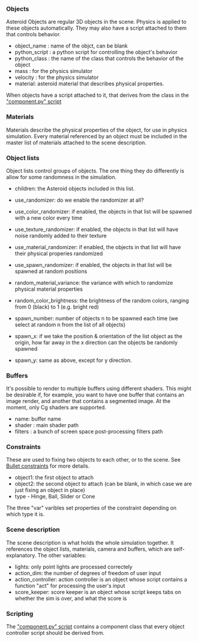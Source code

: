### Objects

Asteroid Objects are regular 3D objects in the scene. Physics is applied to these objects automatically. They may also have a script attached to them that controls behavior.

- object_name : name of the objct, can be blank
- python_script : a python script for controlling the object's behavior
- python_class : the name of the class that controls the behavior of the object
- mass : for the physics simulator
- velocity : for the physics simulator
- material: asteroid material that describes physical properties.
  
When objects have a script attached to it, that derives from the class in the ["component.py" script](https://gist.github.com/m0nologuer/5415e5ea9cf83335d3882bec8b6badc8) 

### Materials

Materials describe the physical properties of the object, for use in physics simulation. Every material referenced by an object must be included in the master list of materials attached to the scene description.

### Object lists

Object lists control groups of objects. The one thing they do differently is allow for some randomness in the simulation.

- children: the Asteroid objects included in this list.

- use_randomizer: do we enable the randomizer at all?
- use_color_randomizer: if enabled, the objects in that list will be spawned with a new color every time
- use_texture_randomizer: if enabled, the objects in that list will have noise randomly added to their texture
- use_material_randomizer: if enabled, the objects in that list will have their physical properies randomized
- use_spawn_randomizer: if enabled, the objects in that list will be spawned at random positions

- random_material_variance: the variance with which to randomize physical material properties
- random_color_brightness: the brightness of the random colors, ranging from 0 (black) to 1 (e.g. bright red)

- spawn_number: number of objects n to be spawned each time (we select at random n from the list of all objects)
- spawn_x: if we take the position & orientation of the list object as the origin, how far away in the x direction can the objects be randomly spawned
- spawn_y: same as above, except for y direction.

### Buffers

It's possible to render to multiple buffers using different shaders. This might be desirable if, for example, you want to have one buffer that contains an image render, and another that contains a segmented image. At the moment, only Cg shaders are supported. 
  
 - name: buffer name
 - shader : main shader path
 - filters : a bunch of screen space post-processing filters path

### Constraints

These are used to fixing two objects to each other, or to the scene. See [Bullet constraints](https://www.panda3d.org/manual/index.php/Bullet_Constraints) for more details.

- object1: the first object to attach
- object2: the second object to attach (can be blank, in which case we are just fixing an object in place)
- type - Hinge, Ball, Slider or Cone

The three "var" varibles set properties of the constraint depending on which type it is.


### Scene description

The scene description is what holds the whole simulation together. It references the object lists, materials, camera and buffers, which are self-explanatory. The other variables:

- lights: only point lights are processed correctely
- action_dim: the number of degrees of freedom of user input
- action_controller: action controller is an object whose script contains a function "act" for processing the user's input
- score_keeper: score keeper is an object whose script keeps tabs on whether the sim is over, and what the score is

### Scripting

The ["component.py" script](https://gist.github.com/m0nologuer/5415e5ea9cf83335d3882bec8b6badc8) contains a component class that every object controller script should be derived from.

